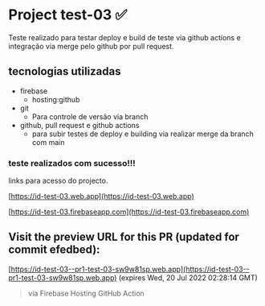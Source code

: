 # Project test-03 ✅

Teste realizado para testar deploy e build de teste via github actions e integração via merge pelo github por pull request.

## tecnologias utilizadas

 - firebase 
    - hosting:github 
 - git
    - Para controle de versão via branch
 - github, pull request e github actions
    - para subir testes de deploy e building via realizar merge da branch com main
 
 ### teste realizados com sucesso!!! 
 
 links para acesso do projecto.
  
  [https://id-test-03.web.app](https://id-test-03.web.app)
  
  [https://id-test-03.firebaseapp.com](https://id-test-03.firebaseapp.com)
  
## Visit the preview URL for this PR (updated for commit efedbed):

  [https://id-test-03--pr1-test-03-sw9w81sp.web.app](https://id-test-03--pr1-test-03-sw9w81sp.web.app)
  (expires Wed, 20 Jul 2022 02:28:14 GMT)

  > via Firebase Hosting GitHub Action
  
  
  
